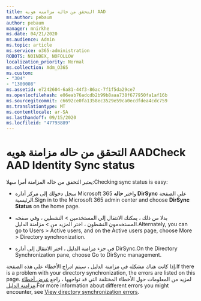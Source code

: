 ```yaml
---
title: التحقق من حاله مزامنة هويه AAD
ms.author: pebaum
author: pebaum
manager: mnirkhe
ms.date: 04/21/2020
ms.audience: Admin
ms.topic: article
ms.service: o365-administration
ROBOTS: NOINDEX, NOFOLLOW
localization_priority: Normal
ms.collection: Adm_O365
ms.custom:
- "304"
- "1300008"
ms.assetid: e7242604-6a81-44f3-86ac-7f1f5da29ce7
ms.openlocfilehash: e06eab76adcdb2b99b8aaa738f677950fa1af16b
ms.sourcegitcommit: c6692ce0fa1358ec3529e59ca0ecdfdea4cdc759
ms.translationtype: MT
ms.contentlocale: ar-SA
ms.lasthandoff: 09/15/2020
ms.locfileid: "47793889"
---
```

# <a name="check-aad-identity-sync-status"></a><span data-ttu-id="ac283-102">التحقق من حاله مزامنة هويه AAD</span><span class="sxs-lookup"><span data-stu-id="ac283-102">Check AAD Identity Sync status</span></span>

<span data-ttu-id="ac283-103">يعتبر التحقق من حاله المزامنة أمرا سهلا:</span><span class="sxs-lookup"><span data-stu-id="ac283-103">Checking sync status is easy:</span></span>
  
- <span data-ttu-id="ac283-104">سجل دخولك إلى مركز أداره Microsoft 365 واختر **حاله DirSync** علي الصفحة الرئيسية.</span><span class="sxs-lookup"><span data-stu-id="ac283-104">Sign in to the Microsoft 365 admin center and choose **DirSync Status** on the home page.</span></span>

- <span data-ttu-id="ac283-105">بدلا من ذلك ، يمكنك الانتقال إلى المستخدمين \> النشطين ، وفي صفحه المستخدمون النشطون ، اختر المزيد من \> مزامنة الدليل.</span><span class="sxs-lookup"><span data-stu-id="ac283-105">Alternately, you can go to Users \> Active users, and on the Active users page, choose More \> Directory synchronization.</span></span>

- <span data-ttu-id="ac283-106">في جزء مزامنة الدليل ، اختر الانتقال إلى أداره DirSync.</span><span class="sxs-lookup"><span data-stu-id="ac283-106">On the Directory Synchronization pane, choose Go to DirSync management.</span></span>

<span data-ttu-id="ac283-107">إذا كانت هناك مشكله في مزامنة الدليل ، سيتم ادراج الأخطاء علي هذه الصفحة.</span><span class="sxs-lookup"><span data-stu-id="ac283-107">If there is a problem with your directory synchronization, the errors are listed on this page.</span></span> <span data-ttu-id="ac283-108">لمزيد من المعلومات حول الأخطاء المختلفة التي قد تواجهها ، راجع [عرض أخطاء مزامنة الدليل](https://docs.microsoft.com//office365/enterprise/identify-directory-synchronization-errors).</span><span class="sxs-lookup"><span data-stu-id="ac283-108">For more information about different errors you might encounter, see [View directory synchronization errors](https://docs.microsoft.com//office365/enterprise/identify-directory-synchronization-errors).</span></span>
  